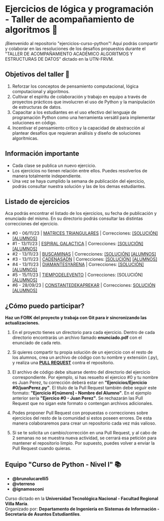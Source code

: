 # Ejercicios de lógica y programación - Taller de acompañamiento de algoritmos 🐍

¡Bienvenido al repositorio "ejercicios-curso-python"! Aquí podrás compartir y colaborar en las resoluciones de los desafíos propuestos durante el "TALLER DE ACOMPAÑAMIENTO ACADÉMICO ALGORITMOS Y ESTRUCTURAS DE DATOS" dictado en la UTN-FRVM.

## Objetivos del taller 🚀

1. Reforzar los conceptos de pensamiento computacional, lógica computacional y algoritmos.
2. Cultivar el espíritu de colaboración y trabajo en equipo a través de proyectos prácticos que involucren el uso de Python y la manipulación de estructuras de datos.
3. Capacitar a los estudiantes en el uso efectivo del lenguaje de programación Python como una herramienta versátil para implementar soluciones en código.
4. Incentivar el pensamiento crítico y la capacidad de abstracción al plantear desafíos que requieran análisis y diseño de soluciones algorítmicas.

## Información importante 

* Cada clase se publica un nuevo ejercicio.
* Los ejercicios no tienen relación entre ellos. Puedes resolverlos de manera totalmente independiente.
* Una vez se haya cumplido la semana de publicación del ejercicio, podrás consultar nuestra solución y las de los demas estudiantes.

## Listado de ejercicios
Aca podrás encontrar el listado de los ejercicios, su fecha de publicación y enunciado del mismo. En su directorio podrás consultar las distintas correcciones del ejercicio.
* #0 - 06/11/23 | [MATRICES TRIANGULARES](https://github.com/vterreno/ejercicios-curso-python/blob/main/Ejercicios/Ejercicio%20%230%20-%20Matrices%20Triangulares/enunciado.pdf) | Correcciones: [[SOLUCIÓN]](https://github.com/vterreno/ejercicios-curso-python/tree/main/Ejercicios/Ejercicio%20%230%20-%20Matrices%20Triangulares/Resoluciony) [[ALUMNOS]](https://github.com/vterreno/ejercicios-curso-python/tree/main/Ejercicios/Ejercicio%20%230%20-%20Matrices%20Triangulares)
* #1 - 13/11/23 | [ESPIRAL GALACTICA](https://github.com/vterreno/ejercicios-curso-python/blob/main/Ejercicios/Ejercicio%20%231%20-%20Espiral%20Galactica/enunciado.pdf) | Correcciones: [[SOLUCIÓN]](https://github.com/vterreno/ejercicios-curso-python/tree/main/Ejercicios/Ejercicio%20%231%20-%20Espiral%20Galactica/Resolucion)  [[ALUMNOS]](https://github.com/vterreno/ejercicios-curso-python/tree/main/Ejercicios/Ejercicio%20%231%20-%20Espiral%20Galactica)
* #2 - 13/11/23 | [BUSCAMINAS](https://github.com/vterreno/ejercicios-curso-python/blob/main/Ejercicios/Ejercicio%20%232%20-%20Buscaminas/enunciado.pdf) | Correcciones: [[SOLUCIÓN]](https://github.com/vterreno/ejercicios-curso-python/tree/main/Ejercicios/Ejercicio%20%232%20-%20Buscaminas/Resolucion) [[ALUMNOS]](https://github.com/vterreno/ejercicios-curso-python/tree/main/Ejercicios/Ejercicio%20%232%20-%20Buscaminas)
* #3 - 13/11/23 | [CADENASADN](https://github.com/vterreno/ejercicios-curso-python/blob/main/Ejercicios/Ejercicio%20%233%20-%20Cadenas%20ADN/enunciado.pdf) | Correcciones: [[SOLUCIÓN]](https://github.com/vterreno/ejercicios-curso-python/tree/main/Ejercicios/Ejercicio%20%233%20-%20Cadenas%20ADN/Resolucion) [[ALUMNOS]](https://github.com/vterreno/ejercicios-curso-python/tree/main/Ejercicios/Ejercicio%20%233%20-%20Cadenas%20ADN)
* #4 - 13/11/23 |  [DIAMANTESYARENA](https://github.com/vterreno/ejercicios-curso-python/blob/main/Ejercicios/Ejercicio%20%234%20-%20Diamantes%20y%20Arena/enunciado.pdf) | Correcciones: [[SOLUCIÓN]](https://github.com/vterreno/ejercicios-curso-python/tree/main/Ejercicios/Ejercicio%20%234%20-%20Diamantes%20y%20Arena/Resolucion) [[ALUMNOS]](https://github.com/vterreno/ejercicios-curso-python/tree/main/Ejercicios/Ejercicio%20%234%20-%20Diamantes%20y%20Arena)
* #5 - 15/11/23 | [TIEMPODELEVENTO](https://github.com/vterreno/ejercicios-curso-python/blob/main/Ejercicios/Ejercicio%20%235%20-%20Tiempo%20del%20evento/enunciado.pdf) | Correcciones: [SOLUCIÓN] [[ALUMNOS]](https://github.com/vterreno/ejercicios-curso-python/tree/main/Ejercicios/Ejercicio%20%235%20-%20Tiempo%20del%20evento)
* #6 - 28/09/23 | [CONSTANTEDEKAPREKAR](https://github.com/vterreno/ejercicios-curso-python/blob/main/Ejercicios/Ejercicio%20%236%20-%20Volumen%201%20-%20100%20-%20Constante%20de%20Kaprekar/Volumen%201%20-%20100%20-%20Constante%20de%20Kaprekar.pdf) | Correcciones: [SOLUCIÓN](https://github.com/vterreno/ejercicios-curso-python/tree/main/Ejercicios/Ejercicio%20%236%20-%20Volumen%201%20-%20100%20-%20Constante%20de%20Kaprekar/Resoluci%C3%B3n) [[ALUMNOS]](https://github.com/vterreno/ejercicios-curso-python/tree/main/Ejercicios/Ejercicio%20%236%20-%20Volumen%201%20-%20100%20-%20Constante%20de%20Kaprekar)



## ¿Cómo puedo participar?

**Haz un FORK del proyecto y trabaja con Git para ir sincronizando las actualizaciones.**
1. En el proyecto tienes un directorio para cada ejercicio. Dentro de cada directorio encontrarás un archivo llamado **enunciado.pdf** con el enunciado de cada reto.

2. Si quieres compartir tu propia solución de un ejercicio con el resto de los alumnos, crea un archivo de código con tu nombre y extensión (.py), y realiza una [**PULL REQUEST**](https://docs.github.com/es/pull-requests/collaborating-with-pull-requests/proposing-changes-to-your-work-with-pull-requests/creating-a-pull-request) contra el repositorio.
3. El archivo de código debe situarse dentro del directorio del ejercicio correspondiente. Por ejemplo, si has resuelto el ejercico #0 y tu nombre es Juan Perez, tu corrección deberá estar en **"Ejercicios/Ejercicio #0/juanPerez.py"**. El título de la Pull Request también debe seguir este formato: **"Ejercicio #[número] - Nombre del Alumno"**. En el ejemplo anterior sería **"Ejercico #0 - Juan Perez"**. Se rechazarán las Pull Request que no sigan este formato o contengan archivos adicionales.
4. Podes proponer Pull Request con propuestas o correcciones sobre ejercicios del resto de la comunidad si estos poseen errores. De esta manera colaboraremos para crear un repositorio cada vez más valioso.
5. Si se te solicita un cambio/corrección en una Pull Request, y al cabo de 2 semanas no se muestra nueva actividad, se cerrará esa petición para mantener el repositorio limpio. Por supuesto, puedes volver a enviar la Pull Request cuando quieras.

## Equipo "Curso de Python - Nivel I" 📚

* **@brunolucarelli5**
* **@vterreno**
* **@ignamosconi**

Curso dictado en la **Universidad Tecnológica Nacional - Facultad Regional Villa María**. \
Organizado por: **Departamento de Ingeniería en Sistemas de Información - Secretaría de Asuntos Estudiantiles**.

